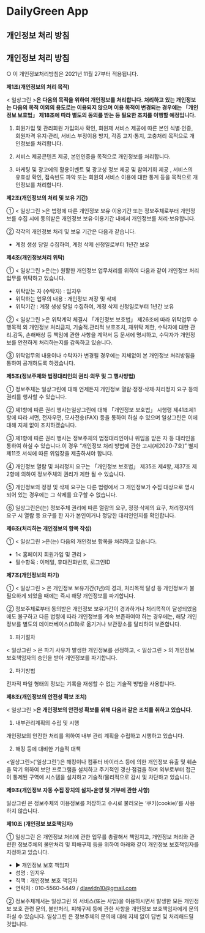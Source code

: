 # DailyGreen App



### 



## 개인정보 처리 방침

## **개인정보 처리 방침**

○ 이 개인정보처리방침은 2021년 11월 27부터 적용됩니다.

**제1조(개인정보의 처리 목적)**

< 일상그린 >**은 다음의 목적을 위하여 개인정보를 처리합니다. 처리하고 있는 개인정보는 다음의 목적 이외의 용도로는 이용되지 않으며 이용 목적이 변경되는 경우에는 「개인정보 보호법」 제18조에 따라 별도의 동의를 받는 등 필요한 조치를 이행할 예정입니다.**

1. 회원가입 및 관리회원 가입의사 확인, 회원제 서비스 제공에 따른 본인 식별·인증, 회원자격 유지·관리, 서비스 부정이용 방지, 각종 고지·통지, 고충처리 목적으로 개인정보를 처리합니다.

2. 서비스 제공콘텐츠 제공, 본인인증을 목적으로 개인정보를 처리합니다.

3. 마케팅 및 광고에의 활용이벤트 및 광고성 정보 제공 및 참여기회 제공 , 서비스의 유효성 확인, 접속빈도 파악 또는 회원의 서비스 이용에 대한 통계 등을 목적으로 개인정보를 처리합니다.

**제2조(개인정보의 처리 및 보유 기간)**

① < 일상그린 >은 법령에 따른 개인정보 보유·이용기간 또는 정보주체로부터 개인정보를 수집 시에 동의받은 개인정보 보유·이용기간 내에서 개인정보를 처리·보유합니다.

② 각각의 개인정보 처리 및 보유 기간은 다음과 같습니다.

- 계정 생성 당일 수집하여, 계정 삭제 신청일로부터 1년간 보유

**제4조(개인정보처리 위탁)**

① < 일상그린 >은(는) 원활한 개인정보 업무처리를 위하여 다음과 같이 개인정보 처리업무를 위탁하고 있습니다.

- 위탁받는 자 (수탁자) : 임지우
- 위탁하는 업무의 내용 : 개인정보 저장 및 삭제
- 위탁기간 : 계정 생성 당일 수집하여, 계정 삭제 신청일로부터 1년간 보유

② < 일상그린 >은 위탁계약 체결시 「개인정보 보호법」 제26조에 따라 위탁업무 수행목적 외 개인정보 처리금지, 기술적․관리적 보호조치, 재위탁 제한, 수탁자에 대한 관리․감독, 손해배상 등 책임에 관한 사항을 계약서 등 문서에 명시하고, 수탁자가 개인정보를 안전하게 처리하는지를 감독하고 있습니다.

③ 위탁업무의 내용이나 수탁자가 변경될 경우에는 지체없이 본 개인정보 처리방침을 통하여 공개하도록 하겠습니다.

**제5조(정보주체와 법정대리인의 권리·의무 및 그 행사방법)**

① 정보주체는 일상그린에 대해 언제든지 개인정보 열람·정정·삭제·처리정지 요구 등의 권리를 행사할 수 있습니다.

② 제1항에 따른 권리 행사는일상그린에 대해 「개인정보 보호법」 시행령 제41조제1항에 따라 서면, 전자우편, 모사전송(FAX) 등을 통하여 하실 수 있으며 일상그린은 이에 대해 지체 없이 조치하겠습니다.

③ 제1항에 따른 권리 행사는 정보주체의 법정대리인이나 위임을 받은 자 등 대리인을 통하여 하실 수 있습니다.이 경우 “개인정보 처리 방법에 관한 고시(제2020-7호)” 별지 제11호 서식에 따른 위임장을 제출하셔야 합니다.

④ 개인정보 열람 및 처리정지 요구는 「개인정보 보호법」 제35조 제4항, 제37조 제2항에 의하여 정보주체의 권리가 제한 될 수 있습니다.

⑤ 개인정보의 정정 및 삭제 요구는 다른 법령에서 그 개인정보가 수집 대상으로 명시되어 있는 경우에는 그 삭제를 요구할 수 없습니다.

⑥ 일상그린은(는) 정보주체 권리에 따른 열람의 요구, 정정·삭제의 요구, 처리정지의 요구 시 열람 등 요구를 한 자가 본인이거나 정당한 대리인인지를 확인합니다.

**제6조(처리하는 개인정보의 항목 작성)**

① < 일상그린 >은(는) 다음의 개인정보 항목을 처리하고 있습니다.

- 1< 홈페이지 회원가입 및 관리 >
- 필수항목 : 이메일, 휴대전화번호, 로그인ID

**제7조(개인정보의 파기)**

① < 일상그린 > 은 개인정보 보유기간(1년)의 경과, 처리목적 달성 등 개인정보가 불필요하게 되었을 때에는 즉시 해당 개인정보를 파기합니다.

② 정보주체로부터 동의받은 개인정보 보유기간이 경과하거나 처리목적이 달성되었음에도 불구하고 다른 법령에 따라 개인정보를 계속 보존하여야 하는 경우에는, 해당 개인정보를 별도의 데이터베이스(DB)로 옮기거나 보관장소를 달리하여 보존합니다. 

1. 파기절차

< 일상그린 > 은 파기 사유가 발생한 개인정보를 선정하고, < 일상그린 > 의 개인정보 보호책임자의 승인을 받아 개인정보를 파기합니다.

2. 파기방법

전자적 파일 형태의 정보는 기록을 재생할 수 없는 기술적 방법을 사용합니다.

**제8조(개인정보의 안전성 확보 조치)**

< 일상그린 >**은 개인정보의 안전성 확보를 위해 다음과 같은 조치를 취하고 있습니다.**

1. 내부관리계획의 수립 및 시행

개인정보의 안전한 처리를 위하여 내부 관리 계획을 수립하고 시행하고 있습니다.

2. 해킹 등에 대비한 기술적 대책

<일상그린>('일상그린')은 해킹이나 컴퓨터 바이러스 등에 의한 개인정보 유출 및 훼손을 막기 위하여 보안 프로그램을 설치하고 주기적인 갱신·점검을 하며 외부로부터 접근이 통제된 구역에 시스템을 설치하고 기술적/물리적으로 감시 및 차단하고 있습니다.

**제9조(개인정보 자동 수집 장치의 설치•운영 및 거부에 관한 사항)**

일상그린 은 정보주체의 이용정보를 저장하고 수시로 불러오는 ‘쿠키(cookie)’를 사용하지 않습니다.

**제10조 (개인정보 보호책임자)**

① 일상그린 은 개인정보 처리에 관한 업무를 총괄해서 책임지고, 개인정보 처리와 관련한 정보주체의 불만처리 및 피해구제 등을 위하여 아래와 같이 개인정보 보호책임자를 지정하고 있습니다.

- ▶ 개인정보 보호 책임자
- 성명 : 임지우
- 직책 : 개인정보 보호 책임자
- 연락처 : 010-5560-5449 / dlawldn10@gmail.com

② 정보주체께서는 일상그린 의 서비스(또는 사업)을 이용하시면서 발생한 모든 개인정보 보호 관련 문의, 불만처리, 피해구제 등에 관한 사항을 개인정보 보호책임자에게 문의하실 수 있습니다. 일상그린 은 정보주체의 문의에 대해 지체 없이 답변 및 처리해드릴 것입니다.
